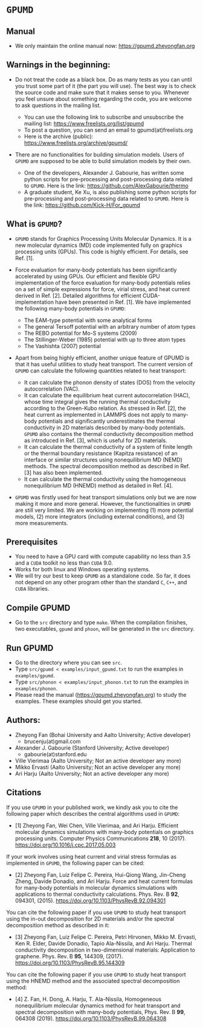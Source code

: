 # `GPUMD`

## Manual
* We only maintain the online manual now: https://gpumd.zheyongfan.org

## Warnings in the beginning:

* Do not treat the code as a black box. Do as many tests as you can until you trust some part of it (the part you will use). The best way is to check the source code and make sure that it makes sense to you. Whenever you feel unsure about something regarding the code, you are welcome to ask questions in the mailing list.
  * You can use the following link to subscribe and unsubscribe the mailing list:
https://www.freelists.org/list/gpumd
  * To post a question, you can send an email to gpumd(at)freelists.org
  * Here is the archive (public): https://www.freelists.org/archive/gpumd/

* There are no functionalities for building simulation models. Users of `GPUMD` are supposed to be able to build simulation models by their own. 
  * One of the developers, Alexander J. Gabourie, has written some python scripts for pre-processing and post-processing data related to `GPUMD`. Here is the link: https://github.com/AlexGabourie/thermo
  * A graduate student, Ke Xu, is also publishing some python scripts for pre-processing and post-processing data related to `GPUMD`. Here is the link: https://github.com/Kick-H/For_gpumd

## What is `GPUMD`?

* `GPUMD` stands for Graphics Processing Units Molecular Dynamics. It is a new molecular dynamics (MD) code implemented fully on graphics processing units (GPUs). This code is highly efficient. For details, see Ref. [1].

* Force evaluation for many-body potentials has been significantly accelerated by using GPUs. Our efficient and flexible GPU implementation of the force evaluation for many-body potentials relies on a set of simple expressions for force, virial stress, and heat current derived in Ref. [2]. Detailed algorithms for efficient CUDA-implementation have been presented in Ref. [1]. We have implemented the following many-body potentials in `GPUMD`:
   * The EAM-type potential with some analytical forms
   * The general Tersoff potential with an arbitrary number of atom types
   * The REBO potential for Mo-S systems (2009)
   * The Stillinger-Weber (1985) potential with up to three atom types
   * The Vashishta (2007) potential
   
* Apart from being highly efficient, another unique feature of GPUMD is that it has useful utilities to study heat transport. The current version of `GPUMD` can calculate the following quantities related to heat transport:
   * It can calculate the phonon density of states (DOS) from the velocity autocorrelation (VAC).
   * It can calculate the equilibrium heat current autocorrelation (HAC), whose time integral gives the running thermal conductivity   according to the Green-Kubo relation. As stressed in Ref. [2], the heat current as implemented in LAMMPS does not apply to many-body  potentials and significantly underestimates the thermal conductivity in 2D materials described by many-body potentials. `GPUMD` also contains the thermal conductivity decomposition method as introduced in Ref. [3], which is useful for 2D materials.
   * It can calculate the thermal conductivity of a system of finite length or the thermal boundary resistance (Kapitza resistance) of an interface or similar structures using nonequilibrium MD (NEMD) methods. The spectral decomposition method as described in Ref. [3] has also been implemented.
   * It can calculate the thermal conductivity using the homogeneous nonequilibrium MD (HNEMD) method as detailed in Ref. [4].
     
* `GPUMD` was firstly used for heat transport simulations only but we are now making it more and more general. However, the functionalities in `GPUMD` are still very limited. We are working on implementing (1) more potential models, (2) more integrators (including external conditions), and (3) more measurements.

## Prerequisites

* You need to have a GPU card with compute capability no less than 3.5 and a `CUDA` toolkit no less than `CUDA` 9.0.
* Works for both linux and Windows operating systems. 
* We will try our best to keep `GPUMD` as a standalone code. So far, it does not depend on any other program other than the standard `C`, `C++`, and `CUDA` libraries.

## Compile GPUMD
* Go to the `src` directory and type `make`. When the compilation finishes, two executables, `gpumd` and `phoon`, will be generated in the `src` directory. 

## Run GPUMD
* Go to the directory where you can see `src`.
* Type `src/gpumd < examples/input_gpumd.txt` to run the examples in `examples/gpumd`.
* Type `src/phonon < examples/input_phonon.txt` to run the examples in `examples/phonon`.
* Please read the manual (https://gpumd.zheyongfan.org) to study the examples. These examples should get you started. 
  
## Authors:

* Zheyong Fan (Bohai University and Aalto University; Active developer)
  * brucenju(at)gmail.com
* Alexander J. Gabourie (Stanford University; Active developer)
  * gabourie(at)stanford.edu
* Ville Vierimaa (Aalto University; Not an active developer any more)
* Mikko Ervasti (Aalto University; Not an active developer any more)
* Ari Harju (Aalto University; Not an active developer any more)

## Citations

If you use `GPUMD` in your published work, we kindly ask you to cite the following paper which describes the central algorithms used in `GPUMD`:
* [1] Zheyong Fan, Wei Chen, Ville Vierimaa, and Ari Harju. Efficient molecular dynamics simulations with many-body potentials on graphics processing units. Computer Physics Communications **218**, 10 (2017). https://doi.org/10.1016/j.cpc.2017.05.003

If your work involves using heat current and virial stress formulas as implemented in `GPUMD`, the following paper can be cited:
* [2] Zheyong Fan, Luiz Felipe C. Pereira, Hui-Qiong Wang, Jin-Cheng Zheng, Davide Donadio, and Ari Harju. Force and heat current formulas for many-body potentials in molecular dynamics simulations with applications to thermal conductivity calculations. Phys. Rev. B **92**, 094301, (2015). https://doi.org/10.1103/PhysRevB.92.094301

You can cite the following paper if you use `GPUMD` to study heat transport using the in-out decomposition for 2D materials and/or the spectral decomposition method as described in it:
* [3] Zheyong Fan, Luiz Felipe C. Pereira, Petri Hirvonen, Mikko M. Ervasti, Ken R. Elder, Davide Donadio, Tapio Ala-Nissila, and Ari Harju. Thermal conductivity decomposition in two-dimensional materials: Application to graphene. Phys. Rev. B **95**, 144309, (2017). https://doi.org/10.1103/PhysRevB.95.144309 

You can cite the following paper if you use `GPUMD` to study heat transport using the HNEMD method and the associated spectral decomposition method:
* [4] Z. Fan, H. Dong, A. Harju, T. Ala-Nissila, Homogeneous nonequilibrium molecular dynamics method for heat transport and spectral decomposition with many-body potentials, Phys. Rev. B **99**, 064308 (2019). https://doi.org/10.1103/PhysRevB.99.064308
